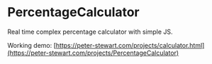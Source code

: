 # PercentageCalculator
Real time complex percentage calculator with simple JS.


Working demo: [https://peter-stewart.com/projects/calculator.html](https://peter-stewart.com/projects/PercentageCalculator)
